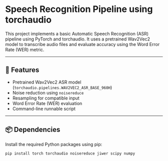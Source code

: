# Speech Recognition Pipeline using torchaudio

This project implements a basic Automatic Speech Recognition (ASR) pipeline using PyTorch and torchaudio. It uses a pretrained Wav2Vec2 model to transcribe audio files and evaluate accuracy using the Word Error Rate (WER) metric.

---

## 🔧 Features

- Pretrained Wav2Vec2 ASR model (`torchaudio.pipelines.WAV2VEC2_ASR_BASE_960H`)
- Noise reduction using `noisereduce`
- Resampling for compatible input
- Word Error Rate (WER) evaluation
- Command-line runnable script

---

## 📦 Dependencies

Install the required Python packages using pip:

```bash
pip install torch torchaudio noisereduce jiwer scipy numpy
